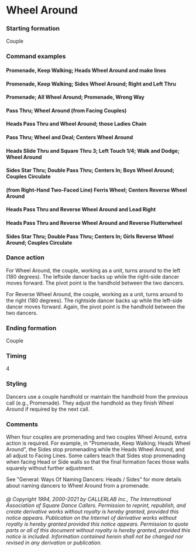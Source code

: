 
# Wheel Around

### Starting formation

Couple

### Command examples

#### Promenade, Keep Walking; Heads Wheel Around and make lines
#### Promenade, Keep Walking; Sides Wheel Around; Right and Left Thru
#### Promenade; All Wheel Around; Promenade, Wrong Way
#### Pass Thru; Wheel Around (from Facing Couples)
#### Heads Pass Thru and Wheel Around; those Ladies Chain
#### Pass Thru; Wheel and Deal; Centers Wheel Around
#### Heads Slide Thru and Square Thru 3; Left Touch 1/4; Walk and Dodge; Wheel Around
#### Sides Star Thru; Double Pass Thru; Centers In; Boys Wheel Around; Couples Circulate
#### (from Right-Hand Two-Faced Line) Ferris Wheel; Centers Reverse Wheel Around
#### Heads Pass Thru and Reverse Wheel Around and Lead Right
#### Heads Pass Thru and Reverse Wheel Around and Reverse Flutterwheel
#### Sides Star Thru; Double Pass Thru; Centers In; Girls Reverse Wheel Around; Couples Circulate

### Dance action

For Wheel Around, the couple, working as a unit, turns around to the left (180 degrees). 
The leftside dancer backs up while the right-side dancer moves forward. 
The pivot point is the handhold between the two dancers.

For Reverse Wheel Around, the couple, working as a unit, turns around to the right (180 degrees). 
The rightside dancer backs up while the left-side dancer moves forward. 
Again, the pivot point is the handhold between the two dancers.

### Ending formation

Couple

### Timing

4

### Styling

Dancers use a couple handhold or maintain
the handhold from the previous call (e.g., Promenade).
They adjust the handhold as they finish Wheel Around
if required by the next call.

### Comments

When four couples are promenading and two couples Wheel
Around, extra action is required. For example, in "Promenade, Keep
Walking; Heads Wheel Around", the Sides stop promenading while the
Heads Wheel Around, and all adjust to Facing Lines. Some callers
teach that Sides stop promenading when facing Head or Side walls
so that the final formation faces those walls squarely without
further adjustment.

See "General: Ways Of Naming Dancers: Heads / Sides" for more
details about naming dancers to Wheel Around from a promenade.

###### @ Copyright 1994, 2000-2021 by CALLERLAB Inc., The International Association of Square Dance Callers. Permission to reprint, republish, and create derivative works without royalty is hereby granted, provided this notice appears. Publication on the Internet of derivative works without royalty is hereby granted provided this notice appears. Permission to quote parts or all of this document without royalty is hereby granted, provided this notice is included. Information contained herein shall not be changed nor revised in any derivation or publication.
